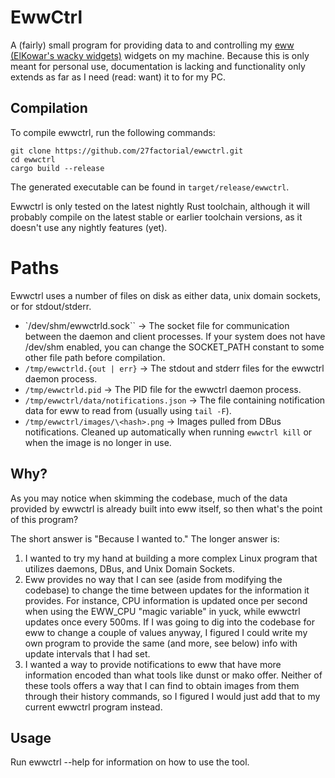 # EwwCtrl

A (fairly) small program for providing data to and controlling my 
[eww (ElKowar's wacky widgets)](https://github.com/elkowar/eww) widgets on my machine. Because this 
is only meant for personal use, documentation is lacking and functionality only extends as far as I
need (read: want) it to for my PC.

## Compilation

To compile ewwctrl, run the following commands:

```shell
git clone https://github.com/27factorial/ewwctrl.git
cd ewwctrl
cargo build --release
```
The generated executable can be found in `target/release/ewwctrl`.

Ewwctrl is only tested on the latest nightly Rust toolchain, although it will probably compile on 
the latest stable or earlier toolchain versions, as it doesn't use any nightly features (yet).

# Paths
Ewwctrl uses a number of files on disk as either data, unix domain sockets, or for stdout/stderr.

- `/dev/shm/ewwctrld.sock`` -> The socket file for communication between the daemon and client 
  processes. If your system does not have /dev/shm enabled, you can change the SOCKET_PATH constant
  to some other file path before compilation.
- `/tmp/ewwctrld.{out | err}` -> The stdout and stderr files for the ewwctrl daemon process.
- `/tmp/ewwctrld.pid` -> The PID file for the ewwctrl daemon process.
- `/tmp/ewwctrl/data/notifications.json` -> The file containing notification data for eww to read 
    from (usually using `tail -F`).
- `/tmp/ewwctrl/images/\<hash>.png` -> Images pulled from DBus notifications. Cleaned up
   automatically when running `ewwctrl kill` or when the image is no longer in use.

## Why?
As you may notice when skimming the codebase, much of the data provided by ewwctrl is already built
into eww itself, so then what's the point of this program?

The short answer is "Because I wanted to." The longer answer is:
1. I wanted to try my hand at building a more complex Linux program that utilizes daemons, DBus, 
   and Unix Domain Sockets.
2. Eww provides no way that I can see (aside from modifying the codebase) to change the time between
   updates for the information it provides. For instance, CPU information is updated once per second
   when using the EWW_CPU "magic variable" in yuck, while ewwctrl updates once every 500ms. If I was
   going to dig into the codebase for eww to change a couple of values anyway, I figured I could
   write my own program to provide the same (and more, see below) info with update intervals that
   I had set.
3. I wanted a way to provide notifications to eww that have more information encoded than what tools
   like dunst or mako offer. Neither of these tools offers a way that I can find to obtain images
   from them through their history commands, so I figured I would just add that to my current
   ewwctrl program instead.

## Usage
Run ewwctrl --help for information on how to use the tool.